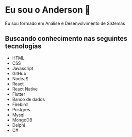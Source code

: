 # Eu sou o Anderson 👋

Eu sou formado em Análise e Desenvolvimento de Sistemas 

## Buscando conhecimento nas seguintes tecnologias

- HTML 
- CSS
- Javascript 
- GitHub
- NodeJS
- React 
- React Native 
- Flutter 
- Banco de dados 
-   Firebird
-   Postgres
-   Mysql
-   MongoDB
- Delphi
- C#
